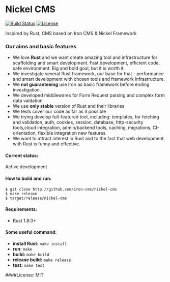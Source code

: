 # Nickel CMS
[![Build Status](https://travis-ci.org/iron-cms/nickel-cms.svg?branch=master)](https://travis-ci.org/iron-cms/nickel-cms) [![License](http://img.shields.io/badge/license-mit-blue.svg?style=flat-square)](https://raw.githubusercontent.com/iron-cms/nickel-cms/master/LICENSE)

Inspired by Rust, CMS based on Iron CMS & Nickel Framework

### Our aims and basic features

* We love **Rust** and we want create amazing tool and infrastructure for scaffolding and smart development. Fast development, efficient code, safe environment. Big and bold goal, but it is worth it.
* We investigate several Rust framework, our base for that - performance and smart development with chosen tools and framework infrastructure.
* We **not guaranteeing** use Iron as basic framework before ending investigation.
* We developed middlewares for Form Request parsing and complex form data valdation
* We use **only stable** version of Rust and their libraries
* We tests cover our code as far as it possible
* We trying develop full-featured tool, including: templates, for fetching and validation, auth, cookies, session, database, http-security tools,cloud integration, admin/backend tools, caching, migrations, CI-orientation, flexible integration new features.
* We want to attract interest in Rust and to the fact that web development with Rust is funny and effective.


#### Current status:
Active development

#### How to build and run:
```
$ git clone http://github.com/iron-cms/nickel-cms
$ make release
$ target/release/nickel-cms
```

#### Requirements:
* Rust 1.8.0+
  
#### Some useful command:
* **install Rust:** `make install`
* **run:** `make`
* **build:** `make build`
* **release build:** `make release`
* **test:** `make test`


####License: MIT
